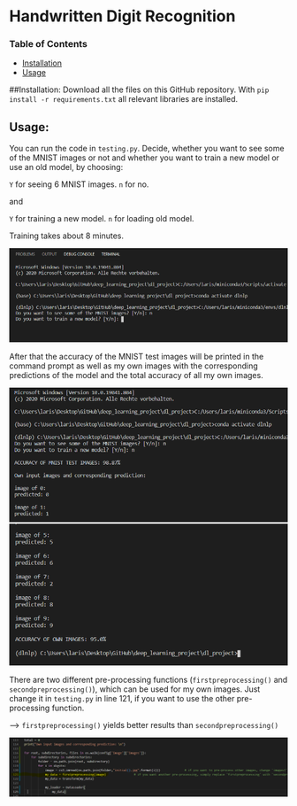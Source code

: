 # Handwritten Digit Recognition

### Table of Contents
- [Installation](#installation)
- [Usage](#daten)

##Installation: 
Download all the files on this GitHub repository.
With `pip install -r requirements.txt` all relevant libraries are installed. 

## Usage: 
You can run the code in `testing.py`. Decide, whether you want to see some of the MNIST images or not and whether you want to train a new model or use an old model, by choosing:


`Y` for seeing 6 MNIST images. `n` for no.

and

`Y` for training a new model. `n` for loading old model. 

Training takes about 8 minutes.

![Step3](/dl_project/readme_imgs/step3.PNG)


After that the accuracy of the MNIST test images will be printed in the command prompt as well as my own images with the corresponding predictions of the model and the total accuracy of all my own images. 

![Step1.1](/dl_project/readme_imgs/step1.1.PNG)
![Step1.2](/dl_project/readme_imgs/step1.2.PNG)


There are two different pre-processing functions (`firstpreprocessing()` and `secondpreprocessing()`), which can be used for my own images. Just change it in `testing.py` in line 121, if you want to use the other pre-processing function.


-->   `firstpreprocessing()` yields better results than `secondpreprocessing()`

![Step5](/dl_project/readme_imgs/step5.PNG)


